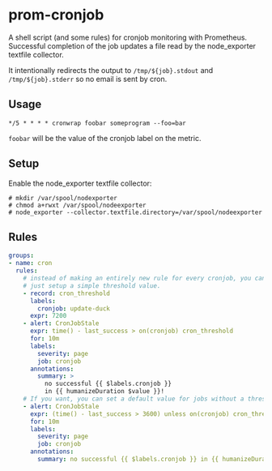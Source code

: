 # prom-cronjob

A shell script (and some rules) for cronjob monitoring with Prometheus.  Successful completion of the job updates a file read by the node_exporter textfile collector.

It intentionally redirects the output to `/tmp/${job}.stdout` and
`/tmp/${job}.stderr` so no email is sent by cron.

## Usage

```crontab
*/5 * * * * cronwrap foobar someprogram --foo=bar
```

`foobar` will be the value of the cronjob label on the metric.

## Setup

Enable the node_exporter textfile collector:

```shell
# mkdir /var/spool/nodexporter
# chmod a+rwxt /var/spool/nodeexporter
# node_exporter --collector.textfile.directory=/var/spool/nodeexporter
```

## Rules

```yaml
groups:
- name: cron
  rules:
    # instead of making an entirely new rule for every cronjob, you can
    # just setup a simple threshold value.
    - record: cron_threshold
      labels:
        cronjob: update-duck
      expr: 7200
    - alert: CronJobStale
      expr: time() - last_success > on(cronjob) cron_threshold
      for: 10m
      labels:
        severity: page
        job: cronjob
      annotations:
        summary: >
          no successful {{ $labels.cronjob }}
          in {{ humanizeDuration $value }}!
    # If you want, you can set a default value for jobs without a threshold.
    - alert: CronJobStale
      expr: (time() - last_success > 3600) unless on(cronjob) cron_threshold
      for: 10m
      labels:
        severity: page
        job: cronjob
      annotations:
        summary: no successful {{ $labels.cronjob }} in {{ humanizeDuration $value }}!
```
